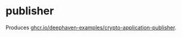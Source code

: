 # publisher

Produces [ghcr.io/deephaven-examples/crypto-application-publisher](https://github.com/orgs/deephaven-examples/packages/container/package/crypto-application-publisher).
